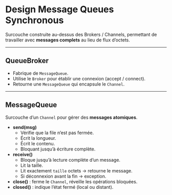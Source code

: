 # Design Message Queues Synchronous

Surcouche construite au-dessus des Brokers / Channels, permettant de travailler avec **messages complets** au lieu de flux d’octets.

---

## QueueBroker
- Fabrique de `MessageQueue`.
- Utilise le `Broker` pour établir une connexion (accept / connect).
- Retourne une `MessageQueue` qui encapsule le `Channel`.

---

## MessageQueue
Surcouche d’un `Channel` pour gérer des **messages atomiques**.

- **send(msg)**  
  - Vérifie que la file n’est pas fermée.  
  - Écrit la longueur.  
  - Écrit le contenu.  
  - Bloquant jusqu’à écriture complète.  
- **receive()**  
  - Bloque jusqu’à lecture complète d’un message.  
  - Lit la taille.  
  - Lit exactement `taille` octets → retourne le message.  
  - Si déconnexion avant la fin → exception.  
- **close()** : ferme le `Channel`, réveille les opérations bloquées.  
- **closed()** : indique l’état fermé (local ou distant).
